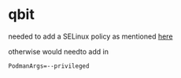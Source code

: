 # qbit
needed to add a SELinux policy as mentioned [here](https://github.com/qdm12/gluetun-wiki/blob/main/errors/tun.md#tun-device-is-not-available-open-devnettun-permission-denied)

otherwise would needto add in

```
PodmanArgs=--privileged
```
